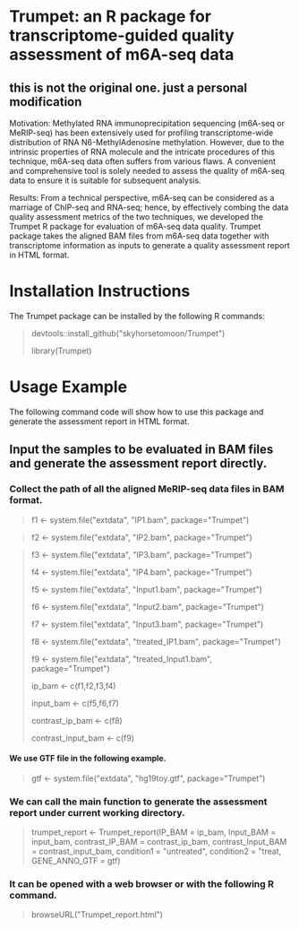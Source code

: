 # Trumpet: an R package for transcriptome-guided quality assessment of m6A-seq data
## this is not the original one. just a personal modification
Motivation: Methylated RNA immunoprecipitation sequencing (m6A-seq or MeRIP-seq) has been extensively used for profiling transcriptome-wide distribution of RNA N6-MethylAdenosine methylation. However, due to the intrinsic properties of RNA molecule and the intricate procedures of this technique, m6A-seq data often suffers from various flaws. A convenient and comprehensive tool is solely needed to assess the quality of m6A-seq data to ensure it is suitable for subsequent analysis.

Results: From a technical perspective, m6A-seq can be considered as a marriage of ChIP-seq and RNA-seq; hence, by effectively combing the data quality assessment metrics of the two techniques, we developed the Trumpet R package for evaluation of m6A-seq data quality. Trumpet package takes the aligned BAM files from m6A-seq data together with transcriptome information as inputs to generate a quality assessment report in HTML format.

# Installation Instructions
The Trumpet package can be installed by the following R commands:
> devtools::install_github("skyhorsetomoon/Trumpet")
> 
> library(Trumpet)

# Usage Example
The following command code will show how to use this package and generate the assessment report in HTML format.


## Input the samples to be evaluated in BAM files and generate the assessment report directly.

### Collect the path of all the aligned MeRIP-seq data files in BAM format.
> f1 <- system.file("extdata", "IP1.bam", package="Trumpet")

> f2 <- system.file("extdata", "IP2.bam", package="Trumpet")

> f3 <- system.file("extdata", "IP3.bam", package="Trumpet")
> 
> f4 <- system.file("extdata", "IP4.bam", package="Trumpet")
> 
> f5 <- system.file("extdata", "Input1.bam", package="Trumpet")
> 
> f6 <- system.file("extdata", "Input2.bam", package="Trumpet")
> 
> f7 <- system.file("extdata", "Input3.bam", package="Trumpet")
> 
> f8 <- system.file("extdata", "treated_IP1.bam", package="Trumpet")
> 
> f9 <- system.file("extdata", "treated_Input1.bam", package="Trumpet")
> 
> ip\_bam <- c(f1,f2,f3,f4)
> 
> input\_bam <- c(f5,f6,f7)
> 
> contrast\_ip\_bam <- c(f8)
> 
> contrast\_input\_bam <- c(f9)

#### We use GTF file in the following example.
> gtf <- system.file("extdata", "hg19toy.gtf", package="Trumpet")

### We can call the main function to generate the assessment report under current working directory. 

> trumpet\_report <- Trumpet_report(IP_BAM = ip_bam,
>                                   Input\_BAM = input\_bam,
>                                   contrast\_IP_BAM = contrast\_ip\_bam,
>                                   contrast\_Input\_BAM = contrast\_input\_bam,
>                                   condition1 = "untreated",
>                                   condition2 = "treat,
>                                   GENE\_ANNO\_GTF = gtf)

### It can be opened with a web browser or with the following R command.                        
> browseURL("Trumpet_report.html")
